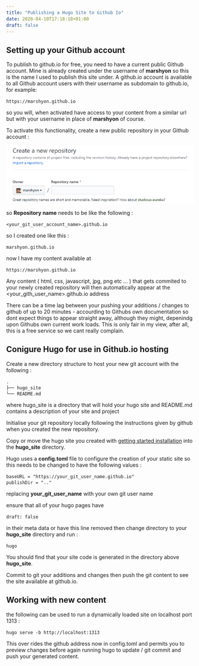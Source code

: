 ```yaml
---
title: "Publishing a Hugo Site to Github Io"
date: 2020-04-10T17:18:18+01:00
draft: false
---
```


## Setting up your Github account

To publish to github.io for free, you need to have a current public Github account. Mine is already created under the username of **marshyon** so this is the name I used to publish this site under. A github.io account is available to all Github account users with their username as subdomain to github.io, for example: 

```
https://marshyon.github.io
```

so you will, when activated have access to your content from a similar url but with your username in place of **marshyon** of course.

To activate this functionality, create a new public repository in your Github account :

![create a new repo in Github](/images/new_repo.png)

so **Repository name** needs to be like the following :

```
<your_git_user_account_name>.github.io
```

so I created one like this :

```
marshyon.github.io
```

now I have my content available at 

```
https://marshyon.github.io
```

Any content ( html, css, javascript, jpg, png etc ... ) that gets commited to your newly created repository will then automatically appear at the <your_gith_user_name>.github.io address

There can be a time lag between your pushing your additions / changes to github of up to 20 minutes - accourding to Githubs own documentation so dont expect things to appear straight away, although they might, depenindg upon Githubs own current work loads. This is only fair in my view, after all, this is a free service so we cant really complain.

## Conigure Hugo for use in Github.io hosting

Create a new directory structure to host your new git account with the following :

```
.
├── hugo_site
└── README.md
```

where hugo_site is a directory that will hold your hugo site and README.md contains a description of your site and project

Initialise your git repository locally following the instructions given by github when you created the new repository.

Copy or move the hugo site you created with [getting started installation](/getting-started/installation) into the **hugo_site** directory.

Hugo uses a **config.toml** file to configure the creation of your static site so this needs to be changed to have the following values :

```
baseURL = "https://your_git_user_name.github.io"
publishDir = ".."
```

replacing **your_git_user_name** with your own git user name

ensure that all of your hugo pages have 

```
draft: false
```

in their meta data or have this line removed then change directory to your **hugo_site** directory and run :

```
hugo
```

You should find that your site code is generated in the directory above **hugo_site**.

Commit to git your additions and changes then push the git content to see the site available at github.io.

## Working with new content

the following can be used to run a dynamically loaded site on localhost port 1313 :

```
hugo serve -b http://localhost:1313
```

This over rides the github address now in config.toml and permits you to preview changes before again running hugo to update / git commit and push your generated content.